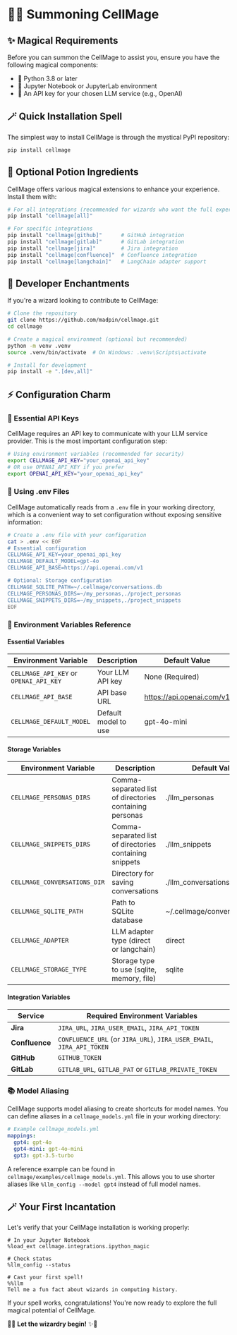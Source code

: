 # 🧙‍♂️ Summoning CellMage

## ✨ Magical Requirements

Before you can summon the CellMage to assist you, ensure you have the following magical components:

- 🐍 Python 3.8 or later
- 🔮 Jupyter Notebook or JupyterLab environment
- 📜 An API key for your chosen LLM service (e.g., OpenAI)

## 🪄 Quick Installation Spell

The simplest way to install CellMage is through the mystical PyPI repository:

```bash
pip install cellmage
```

## 🧪 Optional Potion Ingredients

CellMage offers various magical extensions to enhance your experience. Install them with:

```bash
# For all integrations (recommended for wizards who want the full experience)
pip install "cellmage[all]"

# For specific integrations
pip install "cellmage[github]"      # GitHub integration
pip install "cellmage[gitlab]"      # GitLab integration
pip install "cellmage[jira]"        # Jira integration
pip install "cellmage[confluence]"  # Confluence integration
pip install "cellmage[langchain]"   # LangChain adapter support
```

## 🧩 Developer Enchantments

If you're a wizard looking to contribute to CellMage:

```bash
# Clone the repository
git clone https://github.com/madpin/cellmage.git
cd cellmage

# Create a magical environment (optional but recommended)
python -m venv .venv
source .venv/bin/activate  # On Windows: .venv\Scripts\activate

# Install for development
pip install -e ".[dev,all]"
```

## ⚡ Configuration Charm

### 🔑 Essential API Keys

CellMage requires an API key to communicate with your LLM service provider. This is the most important configuration step:

```bash
# Using environment variables (recommended for security)
export CELLMAGE_API_KEY="your_openai_api_key"
# OR use OPENAI_API_KEY if you prefer
export OPENAI_API_KEY="your_openai_api_key"
```

### 📄 Using .env Files

CellMage automatically reads from a `.env` file in your working directory, which is a convenient way to set configuration without exposing sensitive information:

```bash
# Create a .env file with your configuration
cat > .env << EOF
# Essential configuration
CELLMAGE_API_KEY=your_openai_api_key
CELLMAGE_DEFAULT_MODEL=gpt-4o
CELLMAGE_API_BASE=https://api.openai.com/v1

# Optional: Storage configuration
CELLMAGE_SQLITE_PATH=~/.cellmage/conversations.db
CELLMAGE_PERSONAS_DIRS=~/my_personas,./project_personas
CELLMAGE_SNIPPETS_DIRS=~/my_snippets,./project_snippets
EOF
```

### 🔮 Environment Variables Reference

#### Essential Variables
| Environment Variable | Description | Default Value |
|---------------------|-------------|--------------|
| `CELLMAGE_API_KEY` or `OPENAI_API_KEY` | Your LLM API key | None (Required) |
| `CELLMAGE_API_BASE` | API base URL | https://api.openai.com/v1 |
| `CELLMAGE_DEFAULT_MODEL` | Default model to use | gpt-4o-mini |

#### Storage Variables
| Environment Variable | Description | Default Value |
|---------------------|-------------|--------------|
| `CELLMAGE_PERSONAS_DIRS` | Comma-separated list of directories containing personas | ./llm_personas |
| `CELLMAGE_SNIPPETS_DIRS` | Comma-separated list of directories containing snippets | ./llm_snippets |
| `CELLMAGE_CONVERSATIONS_DIR` | Directory for saving conversations | ./llm_conversations |
| `CELLMAGE_SQLITE_PATH` | Path to SQLite database | ~/.cellmage/conversations.db |
| `CELLMAGE_ADAPTER` | LLM adapter type (direct or langchain) | direct |
| `CELLMAGE_STORAGE_TYPE` | Storage type to use (sqlite, memory, file) | sqlite |

#### Integration Variables
| Service | Required Environment Variables |
|---------|----------------------------|
| **Jira** | `JIRA_URL`, `JIRA_USER_EMAIL`, `JIRA_API_TOKEN` |
| **Confluence** | `CONFLUENCE_URL` (or `JIRA_URL`), `JIRA_USER_EMAIL`, `JIRA_API_TOKEN` |
| **GitHub** | `GITHUB_TOKEN` |
| **GitLab** | `GITLAB_URL`, `GITLAB_PAT` or `GITLAB_PRIVATE_TOKEN` |

### 📚 Model Aliasing

CellMage supports model aliasing to create shortcuts for model names. You can define aliases in a `cellmage_models.yml` file in your working directory:

```yaml
# Example cellmage_models.yml
mappings:
  gpt4: gpt-4o
  gpt4-mini: gpt-4o-mini
  gpt3: gpt-3.5-turbo
```

A reference example can be found in `cellmage/examples/cellmage_models.yml`. This allows you to use shorter aliases like `%llm_config --model gpt4` instead of full model names.

## 🪄 Your First Incantation

Let's verify that your CellMage installation is working properly:

```ipython
# In your Jupyter Notebook
%load_ext cellmage.integrations.ipython_magic

# Check status
%llm_config --status

# Cast your first spell!
%%llm
Tell me a fun fact about wizards in computing history.
```

If your spell works, congratulations! You're now ready to explore the full magical potential of CellMage.

🎩✨ **Let the wizardry begin!** ✨🎩
